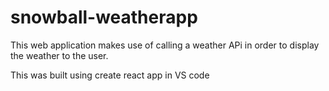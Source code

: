 # snowball-weatherapp

This web application makes use of calling a weather APi in order to display the weather to the user.

This was built using create react app in VS code
